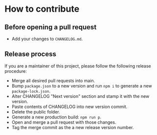 # How to contribute

## Before opening a pull request

- Add your changes to `CHANGELOG.md`.

## Release process

If you are a maintainer of this project, please follow the following release procedure:

- Merge all desired pull requests into main.
- Bump `package.json` to a new version and run `npm i` to generate a new `package-lock.json`.
- Alter CHANGELOG "Next version" section and stamp it with the new version.
- Paste contents of CHANGELOG into new version commit.
- Delete the public folder.
- Generate a new production build: `npm run p`.
- Open and merge a pull request with those changes.
- Tag the merge commit as the a new release version number.
